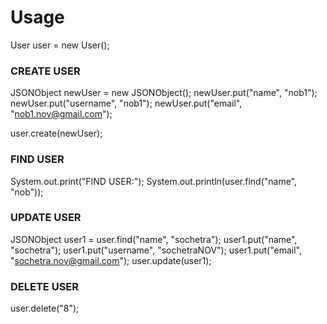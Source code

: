 # Usage
User user = new User();

### CREATE USER
JSONObject newUser = new JSONObject();
newUser.put("name", "nob1");
newUser.put("username", "nob1");
newUser.put("email", "nob1.nov@gmail.com");

user.create(newUser);

### FIND USER
System.out.print("FIND USER:");
System.out.println(user.find("name", "nob"));

### UPDATE USER
JSONObject user1 = user.find("name", "sochetra");
user1.put("name", "sochetra");
user1.put("username", "sochetraNOV");
user1.put("email", "sochetra.nov@gmail.com");
user.update(user1);

### DELETE USER
user.delete("8");
